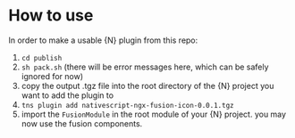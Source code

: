 # How to use
In order to make a usable {N} plugin from this repo:
1. `cd publish`
2. `sh pack.sh` (there will be error messages here, which can be safely ignored for now)
3. copy the output .tgz file into the root directory of the {N} project you want to add the plugin to
4. `tns plugin add nativescript-ngx-fusion-icon-0.0.1.tgz`
5. import the `FusionModule` in the root module of your {N} project. you may now use the fusion components.